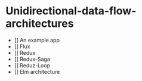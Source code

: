 # Unidirectional-data-flow-architectures

- [] An example app
- [] Flux
- [] Redux
- [] Redux-Saga
- [] Reduz-Loop
- [] Elm architecture
